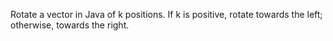 Rotate a vector in Java of k positions. If k is positive, rotate towards the left; otherwise, towards the right.
